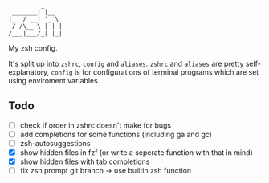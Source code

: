 ```figlet
         _
 _______| |__
|_  / __| '_ \
 / /\__ \ | | |
/___|___/_| |_|
```

My zsh config.

It's split up into `zshrc`, `config` and `aliases`. `zshrc` and `aliases` are pretty self-explanatory, `config` is for configurations of terminal programs which are set using enviroment variables.

## Todo

- [ ] check if order in zshrc doesn't make for bugs
- [ ] add completions for some functions (including ga and gc)
- [ ] zsh-autosuggestions
- [x] show hidden files in fzf (or write a seperate function with that in mind)
- [x] show hidden files with tab completions
- [ ] fix zsh prompt git branch -> use builtin zsh function
